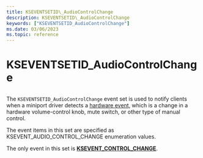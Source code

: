```yaml
---
title: KSEVENTSETID\_AudioControlChange
description: KSEVENTSETID\_AudioControlChange
keywords: ["KSEVENTSETID_AudioControlChange"]
ms.date: 03/06/2023
ms.topic: reference
---
```



# KSEVENTSETID\_AudioControlChange


## <span id="ddk_kseventsetid_audiocontrolchange_ks"></span><span id="DDK_KSEVENTSETID_AUDIOCONTROLCHANGE_KS"></span>


The `KSEVENTSETID_AudioControlChange` event set is used to notify clients when a miniport driver detects a [hardware event](./hardware-events.md), which is a change in a hardware volume-control knob, mute switch, or other type of manual control.

The event items in this set are specified as KSEVENT\_AUDIO\_CONTROL\_CHANGE enumeration values.

The only event in this set is [**KSEVENT\_CONTROL\_CHANGE**](ksevent-control-change.md).

 

